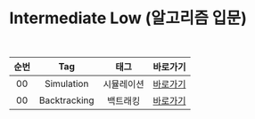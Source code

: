 # Intermediate Low (알고리즘 입문)

<br>

| 순번 | Tag                          | 태그                | 바로가기 |
| :--: | :--------------------------: | :-----------------: | :-------:|
| 00 | Simulation | 시뮬레이션 | [바로가기](./Simulation/)|
| 00 | Backtracking | 백트래킹 | [바로가기](./Backtracking/)|